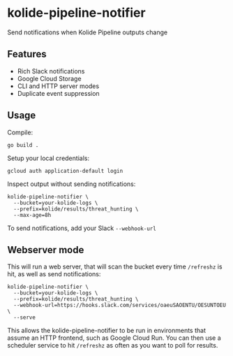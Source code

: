 # kolide-pipeline-notifier

Send notifications when Kolide Pipeline outputs change

## Features

* Rich Slack notifications
* Google Cloud Storage
* CLI and HTTP server modes
* Duplicate event suppression

## Usage

Compile:

```shell
go build .
```

Setup your local credentials:

```shell
gcloud auth application-default login
```

Inspect output without sending notifications:

```shell
kolide-pipeline-notifier \
  --bucket=your-kolide-logs \
  --prefix=kolide/results/threat_hunting \
  --max-age=8h
```

To send notifications, add your Slack `--webhook-url`

## Webserver mode

This will run a web server, that will scan the bucket every time `/refreshz` is hit, as well as send notifications:

```shell
kolide-pipeline-notifier \
  --bucket=your-kolide-logs \
  --prefix=kolide/results/threat_hunting \
  --webhook-url=https://hooks.slack.com/services/oaeuSAOENTU/OESUNTOEU \
  --serve
```

This allows the kolide-pipeline-notifier to be run in environments that assume an HTTP frontend, such as Google Cloud Run. You can then use a scheduler service to hit `/refreshz` as often as you want to poll for results.
